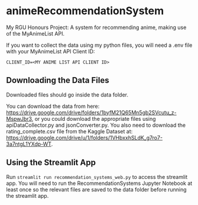 # animeRecommendationSystem
My RGU Honours Project: A system for recommending anime, making use of the MyAnimeList API.

If you want to collect the data using my python files, you will need a .env file with your MyAnimeList API Client ID:
```.env
CLIENT_ID=<MY ANIME LIST API CLIENT ID>
```

## Downloading the Data Files
Downloaded files should go inside the data folder.

You can download the data from here: https://drive.google.com/drive/folders/1byfM21Q65Mn5gb2SVcutu_z-MspwJbr3, or you could download the appropriate files using apiDataCollector.py and jsonConverter.py. You also need to download the rating_complete.csv file from the Kaggle Dataset at: https://drive.google.com/drive/u/1/folders/1VHbxxhSLdK_g7ro7-3a7ntgL1YXdp-WT.

## Using the Streamlit App
Run `streamlit run recommendation_systems_web.py` to access the streamlit app. You will need to run the RecommendationSystems Jupyter Notebook at least once so the relevant files are saved to the data folder before running the streamlit app.